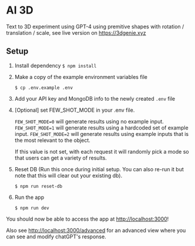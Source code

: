 # AI 3D

Text to 3D experiment using GPT-4 using premitive shapes with rotation / translation / scale, see live version on https://3dgenie.xyz

## Setup

1. Install dependency
   ```$ npm install```

2. Make a copy of the example environment variables file
   ```
   $ cp .env.example .env
   ```
   
3. Add your API key and MongoDB info to the newly created `.env` file

4. [Optional] set FEW_SHOT_MODE in your .env file.

   `FEW_SHOT_MODE=0` will generate results using no example input.
   `FEW_SHOT_MODE=1` will generate results using a hardcoded set of example input.
   `FEW_SHOT_MODE=2` will generate results using example inputs that is the most relevant to the object.
   
   If this value is not set, with each request it will randomly pick a mode so that users can get a variety of results.

5. Reset DB (Run this once during initial setup. You can also re-run it but note that this will clear out your existing db).
   ```
   $ npm run reset-db
   ```

6. Run the app
   ```
   $ npm run dev
   ```

You should now be able to access the app at [http://localhost:3000](http://localhost:3000)!

Also see [http://localhost:3000/advanced](http://localhost:3000/advanced) for an advanced view where you can see and modify chatGPT's response.

